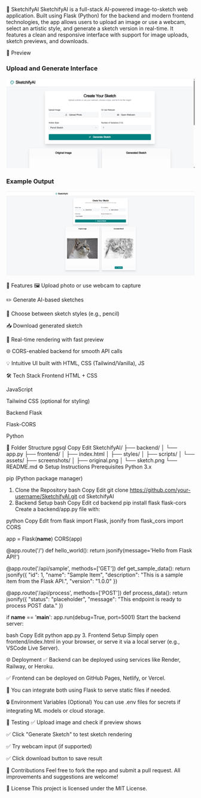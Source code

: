
🎨 SketchifyAI
SketchifyAI is a full-stack AI-powered image-to-sketch web application. Built using Flask (Python) for the backend and modern frontend technologies, the app allows users to upload an image or use a webcam, select an artistic style, and generate a sketch version in real-time. It features a clean and responsive interface with support for image uploads, sketch previews, and downloads.

📸 Preview

### Upload and Generate Interface
![Screenshot1](screenshot1.png)

### Example Output
![Screenshot2](screenshot2.png)

🚀 Features
🖼️ Upload photo or use webcam to capture

✏️ Generate AI-based sketches

🎨 Choose between sketch styles (e.g., pencil)

📥 Download generated sketch

🔄 Real-time rendering with fast preview

🌐 CORS-enabled backend for smooth API calls

💡 Intuitive UI built with HTML, CSS (Tailwind/Vanilla), JS

🛠️ Tech Stack
Frontend
HTML + CSS

JavaScript

Tailwind CSS (optional for styling)

Backend
Flask

Flask-CORS

Python

📁 Folder Structure
pgsql
Copy
Edit
SketchifyAI/
├── backend/
│   └── app.py
├── frontend/
│   ├── index.html
│   ├── styles/
│   ├── scripts/
│   └── assets/
├── screenshots/
│   ├── original.png
│   └── sketch.png
└── README.md
⚙️ Setup Instructions
Prerequisites
Python 3.x

pip (Python package manager)

1. Clone the Repository
bash
Copy
Edit
git clone https://github.com/your-username/SketchifyAI.git
cd SketchifyAI
2. Backend Setup
bash
Copy
Edit
cd backend
pip install flask flask-cors
Create a backend/app.py file with:

python
Copy
Edit
from flask import Flask, jsonify
from flask_cors import CORS

app = Flask(__name__)
CORS(app)

@app.route('/')
def hello_world():
    return jsonify(message='Hello from Flask API!')

@app.route('/api/sample', methods=['GET'])
def get_sample_data():
    return jsonify({
        "id": 1,
        "name": "Sample Item",
        "description": "This is a sample item from the Flask API.",
        "version": "1.0.0"
    })

@app.route('/api/process', methods=['POST'])
def process_data():
    return jsonify({
        "status": "placeholder",
        "message": "This endpoint is ready to process POST data."
    })

if __name__ == '__main__':
    app.run(debug=True, port=5001)
Start the backend server:

bash
Copy
Edit
python app.py
3. Frontend Setup
Simply open frontend/index.html in your browser, or serve it via a local server (e.g., VSCode Live Server).

🌐 Deployment
✅ Backend can be deployed using services like Render, Railway, or Heroku.

✅ Frontend can be deployed on GitHub Pages, Netlify, or Vercel.

🔁 You can integrate both using Flask to serve static files if needed.

🔒 Environment Variables (Optional)
You can use .env files for secrets if integrating ML models or cloud storage.

🧪 Testing
✅ Upload image and check if preview shows

✅ Click "Generate Sketch" to test sketch rendering

✅ Try webcam input (if supported)

✅ Click download button to save result

🤝 Contributions
Feel free to fork the repo and submit a pull request. All improvements and suggestions are welcome!

📄 License
This project is licensed under the MIT License.

